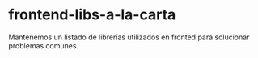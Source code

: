 # frontend-libs-a-la-carta
Mantenemos un listado de librerías utilizados en fronted para solucionar problemas comunes.
